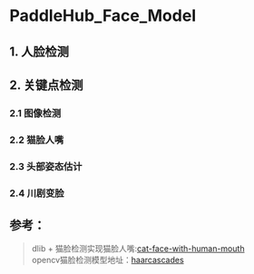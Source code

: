 # PaddleHub_Face_Model

## 1. 人脸检测

## 2. 关键点检测
### 2.1 图像检测

### 2.2 猫脸人嘴

### 2.3 头部姿态估计

### 2.4 川剧变脸

## 参考：
> dlib + 猫脸检测实现猫脸人嘴:[cat-face-with-human-mouth](https://github.com/wang-kangkang/cat-face-with-human-mouth)  
> opencv猫脸检测模型地址：[haarcascades](https://github.com/opencv/opencv/tree/master/data/haarcascades)  
